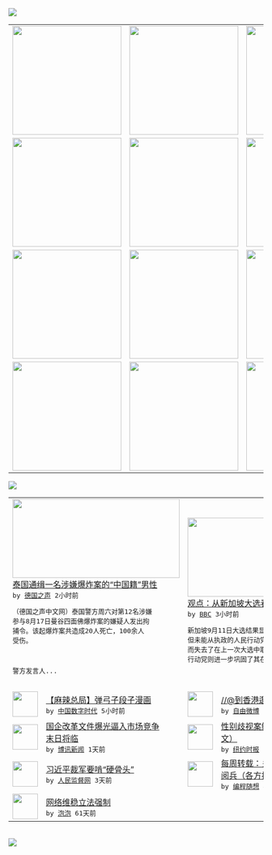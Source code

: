 

<a href="https://github.com/greatfire/z/raw/master/FreeBrowser.apk"><img src="https://raw.githubusercontent.com/greatfire/wiki/master/x/header.png" /></a><table><tr><td width="262" align="center" valign="center"><a href="https://github.com/greatfire/wiki/wiki/nyt" title="纽约时报中文网 国际纵览"><img src="https://raw.githubusercontent.com/greatfire/wiki/master/x/nyt_flag.png" width="215"/></a></td><td width="262" align="center" valign="center"><a href="https://github.com/greatfire/wiki/wiki/dw" title=""><img src="https://raw.githubusercontent.com/greatfire/wiki/master/x/dw_flag.png" width="215"/></a></td><td width="262" align="center" valign="center"><a href="https://github.com/greatfire/wiki/wiki/rmjd" title=""><img src="https://raw.githubusercontent.com/greatfire/wiki/master/x/rmjd_flag.png" width="215"/></a></td></tr><tr><td width="262" align="center" valign="center"><a href="https://github.com/paopaonetizen/website" title="泡泡 - 未经审查的互联网信息"><img src="https://raw.githubusercontent.com/greatfire/wiki/master/x/pp_flag.png" width="215"/></a></td><td width="262" align="center" valign="center"><a href="https://github.com/getlantern/mirror" title="以及自由微博和GreatFire.org官方中文论坛"><img src="https://raw.githubusercontent.com/greatfire/wiki/master/x/lantern_flag.png" width="215"/></a></td><td width="262" align="center" valign="center"><a href="https://github.com/cdtmirrors/m/" title=""><img src="https://raw.githubusercontent.com/greatfire/wiki/master/x/cdt_flag.png" width="215"/></a></td></tr><tr><td width="262" align="center" valign="center"><a href="https://github.com/program-think/blog" title="编程随想的博客"><img src="https://raw.githubusercontent.com/greatfire/wiki/master/x/pt_flag.png" width="215"/></a></td><td width="262" align="center" valign="center"><a href="https://github.com/greatfire/wiki/wiki/bbc" title=""><img src="https://raw.githubusercontent.com/greatfire/wiki/master/x/bbc_flag.png" width="215"/></a></td><td width="262" align="center" valign="center"><a href="https://github.com/freeweibo/s" title="自由微博 - 匿名和不受屏蔽的新浪微博搜索"><img src="https://raw.githubusercontent.com/greatfire/wiki/master/x/fw_flag.png" width="215"/></a></td></tr><tr><td width="262" align="center" valign="center"><a href="https://github.com/greatfire/wiki/wiki/google" title=""><img src="https://raw.githubusercontent.com/greatfire/wiki/master/x/google_flag.png" width="215"/></a></td><td width="262" align="center" valign="center"><a href="https://github.com/bxnews/boxun" title=""><img src="https://raw.githubusercontent.com/greatfire/wiki/master/x/bx_flag.png" width="215"/></a></td><td width="262" align="center" valign="center"><a href="https://github.com/greatfire/wiki/wiki/open-source" title="欢迎访问GreatFire.org开发者项目网站"><img src="https://raw.githubusercontent.com/greatfire/wiki/master/x/open-source_flag.png" width="215"/></a></td></tr></table><img src="https://raw.githubusercontent.com/greatfire/wiki/master/x/newsfeed text.png" /><table cols="4"><tr><td colspan="2" width="380"><a href="http://dw.com/p/1GVbD?maca=chi-GK-text-greatfire-all-chinese-15625-xml-mrss"><img src="http://www.dw.com/image/0,,18654793_302,00.jpg" width="330" height="156"/></a></br><a href="http://dw.com/p/1GVbD?maca=chi-GK-text-greatfire-all-chinese-15625-xml-mrss">泰国通缉一名涉嫌爆炸案的“中国籍”男性</a></br><kbd> by <a href="http://dw.de">德国之声</a> 2小时前 </kbd></br><pre>（德国之声中文网）泰国警方周六对第12名涉嫌<br/>参与8月17日曼谷四面佛爆炸案的嫌疑人发出拘<br/>捕令。该起爆炸案共造成20人死亡，100余人<br/>受伤。


警方发言人...</pre></td><td colspan="2" width="380"><a href="http://www.bbc.com/zhongwen/simp/world/2015/09/150912_viewpoint_singapore_election"><img src="http://a.files.bbci.co.uk/worldservice/live/assets/images/2015/09/12/150912190954_lee_hsien_loong_144x81_reuters_nocredit.jpg" width="330" height="156"/></a></br><a href="http://www.bbc.com/zhongwen/simp/world/2015/09/150912_viewpoint_singapore_election">观点：从新加坡大选看民权与公民社会</a></br><kbd> by <a href="http://www.bbc.co.uk/zhongwen/simp">BBC</a> 3小时前 </kbd></br><pre>新加坡9月11日大选结果显示，在野党工人党不<br/>但未能从执政的人民行动党手中抢得更多议席，反<br/>而失去了在上一次大选中取得的骄人成绩，而人民<br/>行动党则进一步巩固了其在议会中的优势。</pre></td></tr><tr><td><img src="http://chinadigitaltimes.net/chinese/files/2015/09/7cd71fbfgw1ekucaa50gqj20k40i3myw.jpg" width="50" height="50"/></td><td width="280"><a href="http://feedproxy.google.com/~r/chinadigitaltimes/zKps/~3/h1iqF1CbraI/">【麻辣总局】弹弓子段子漫画</a></br><kbd> by <a href="http://chinadigitaltimes.net/chinese/">中国数字时代</a> 5小时前 </kbd></td><td><img src="https://raw.githubusercontent.com/greatfire/wiki/master/x/fw_logo.png" width="50" height="50"/></td><td width="280"><a href="https://freeweibo.com/weibo/3886417299901805">//@到香港逛街去:转发微博</a></br><kbd> by <a href="https://freeweibo.com/">自由微博</a> 5小时前 </kbd></td></tr><tr><td><img src="https://raw.githubusercontent.com/greatfire/wiki/master/x/bx_logo.png" width="50" height="50"/></td><td width="280"><a href="http://www.boxun.com/news/gb/china/2015/09/201509121319.shtml">国企改革文件爆光逼入市场竞争<br/>末日将临</a></br><kbd> by <a href="http://www.boxun.com">博讯新闻</a> 1天前 </kbd></td><td><img src="https://raw.githubusercontent.com/greatfire/wiki/master/x/nyt_logo.png" width="50" height="50"/></td><td width="280"><a href="https://d3qlz4p8smvoli.cloudfront.net/usa/20150911/cc11pao/">性别歧视案鲍康如放弃上诉（英<br/>文）</a></br><kbd> by <a href="http://m.cn.nytimes.com/">纽约时报</a> 2天前 </kbd></td></tr><tr><td><img src="https://raw.githubusercontent.com/greatfire/wiki/master/x/rmjd_logo.png" width="50" height="50"/></td><td width="280"><a href="http://www.rmjdw.com//shidaixianfeng/20150909/15172.html">习近平裁军要啃“硬骨头” </a></br><kbd> by <a href="http://www.rmjdw.com/">人民监督网</a> 3天前 </kbd></td><td><img src="http://lh4.googleusercontent.com/CJ8NaNuZF-9-YMITz0G1NqoJrvIMOX8OWD97WChdC_WTR_RL1cumqVbtI3gsa8ktCOSrzgUBkaWOSRM3PI2QUWBrHuZJZDbXYALEz1F7mtVePfEj4cEOPTdSanOGNIW4JYjJIGB4MA" width="50" height="50"/></td><td width="280"><a href="http://feedproxy.google.com/~r/programthink/~3/t3SxkgjCaZY/weekly-share-92.html">每周转载：关于习呆呆的93大<br/>阅兵（各方报道及网友评论）</a></br><kbd> by <a href="http://program-think.blogspot.com">编程随想</a> 4天前 </kbd></td></tr><tr><td><img src="http://pao-pao.net/sites/pao-pao.net/files/styles/base_adaptive/public/6523513689_baeec3c53c_z_0.jpg?itok=NM8cQ_d1" width="50" height="50"/></td><td width="280"><a href="https://pao-pao.net/article/593">网络维稳立法强制</a></br><kbd> by <a href="https://pao-pao.net">泡泡</a> 61天前 </kbd></td></table></br><a href="https://github.com/greatfire/z/raw/master/FreeBrowser.apk"><img src="https://raw.githubusercontent.com/greatfire/wiki/master/x/download app.png" /></a>